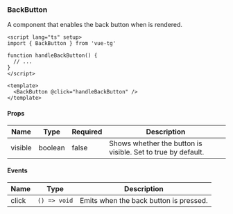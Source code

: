### BackButton <Badge type="tip" text="Bot API 6.1+" />

A component that enables the back button when is rendered.

```vue
<script lang="ts" setup>
import { BackButton } from 'vue-tg'

function handleBackButton() {
  // ...
}
</script>

<template>
  <BackButton @click="handleBackButton" />
</template>
```

#### Props

| Name    | Type    | Required | Description                                                  |
| ------- | ------- | -------- | ------------------------------------------------------------ |
| visible | boolean | false    | Shows whether the button is visible. Set to true by default. |

#### Events

| Name  | Type         | Description                            |
| ----- | ------------ | -------------------------------------- |
| click | `() => void` | Emits when the back button is pressed. |
